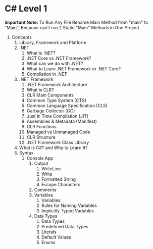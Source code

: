 # C# Level 1

**Important Note:** To Run Any File Rename Main Method from "main" to "Main", Because can't run 2 Static "Main" Methods in One Project

1. Concepts
    1. Library, Framework and Platform
    2. .NET
        1. What is .NET?
        2. .NET Core vs .NET Framework?
        3. What can we do with .NET?
        4. What to Learn .NET Framework or .NET Core?
        5. Compilation in .NET
    3. .NET Framework
        1. .NET Framework Architecture
        2. What is CLR?
        3. CLR Main Components
        4. Common Type System (CTS)
        5. Common Language Specification (CLS)
        6. Garbage Collector (GC)
        7. Just In Time Compilation (JIT)
        8. Assemblies & Metadata (Manifest)
        9. CLR Functions
        10. Managed vs Unmanaged Code
        11. CLR Structure
        12. .NET Framework Class Library
    4. What is C#? and Why to Learn It?
    5. Syntax
        1. Console App
            1. Output
                1. WriteLine
                2. Write
                3. Formatted String
                4. Escape Characters
            2. Comments
            3. Variables
                1. Variables
                2. Rules for Naming Variables
                3. Implicitly Typed Variables
            4. Data Types
                1. Data Types
                2. Predefined Data Types
                3. Literals
                4. Default Values
                5. Enums